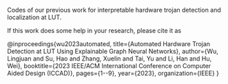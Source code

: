 Codes of our previous work for interpretable hardware trojan detection and localization at LUT.


If this work does some help in your research, please cite it as

@inproceedings{wu2023automated,
  title={Automated Hardware Trojan Detection at LUT Using Explainable Graph Neural Networks},
  author={Wu, Lingjuan and Su, Hao and Zhang, Xuelin and Tai, Yu and Li, Han and Hu, Wei},
  booktitle={2023 IEEE/ACM International Conference on Computer Aided Design (ICCAD)},
  pages={1--9},
  year={2023},
  organization={IEEE}
}
